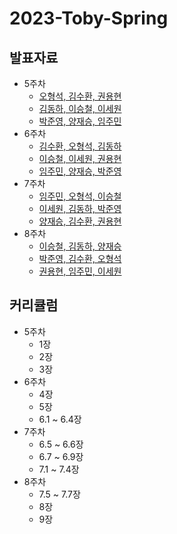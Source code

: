 # 2023-Toby-Spring

## 발표자료
- 5주차
  - [오형석, 김수환, 권용현](https://github.com/LandvibeDev/2023-Toby-Spring/issues/1)
  - [김동하, 이승철, 이세원](https://github.com/LandvibeDev/2023-Toby-Spring/issues/2)
  - [박준영, 양재승, 임주민](https://github.com/LandvibeDev/2023-Toby-Spring/issues/3)
- 6주차
  - [김수환, 오형석, 김동하](https://github.com/LandvibeDev/2023-Toby-Spring/issues/4)
  - [이승철, 이세원, 권용현](https://github.com/LandvibeDev/2023-Toby-Spring/issues/5)
  - [임주민, 양재승, 박준영](https://github.com/LandvibeDev/2023-Toby-Spring/issues/6)
- 7주차
  - [임주민, 오형석, 이승철](https://github.com/LandvibeDev/2023-Toby-Spring/issues/7)
  - [이세원, 김동하, 박준영](https://github.com/LandvibeDev/2023-Toby-Spring/issues/8)
  - [양재승, 김수환, 권용현](https://github.com/LandvibeDev/2023-Toby-Spring/issues/9)
 - 8주차
   - [이승철, 김동하, 양재승](https://github.com/LandvibeDev/2023-Toby-Spring/issues/10)
   - [박준영, 김수환, 오형석](https://github.com/LandvibeDev/2023-Toby-Spring/issues/11)
   - [권용현, 임주민, 이세원](https://github.com/LandvibeDev/2023-Toby-Spring/issues/12)     

## 커리큘럼
- 5주차
  - 1장
  - 2장
  - 3장
- 6주차
  - 4장
  - 5장
  - 6.1 ~ 6.4장
- 7주차
  - 6.5 ~ 6.6장
  - 6.7 ~ 6.9장
  - 7.1 ~ 7.4장
- 8주차
  - 7.5 ~ 7.7장
  - 8장
  - 9장    

